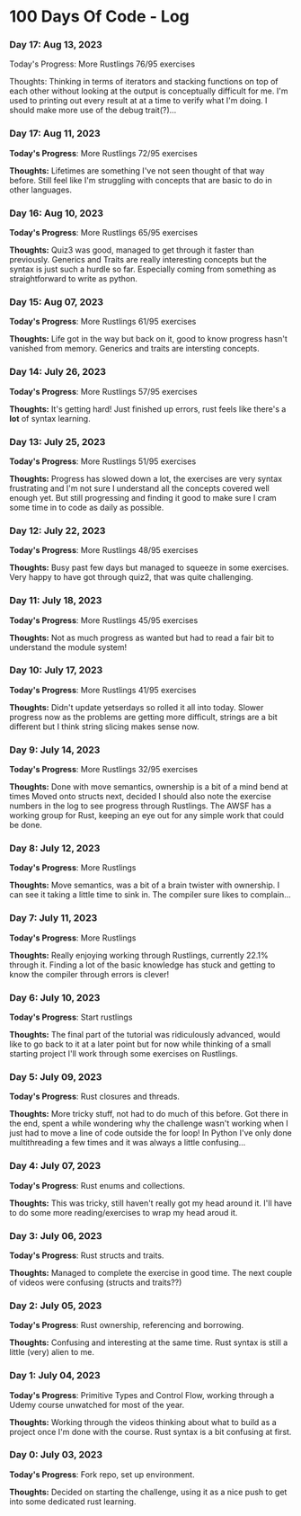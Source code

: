 # 100 Days Of Code - Log

### Day 17: Aug 13, 2023
Today's Progress: More Rustlings 76/95 exercises

Thoughts: Thinking in terms of iterators and stacking functions on top of each other without looking at the output is conceptually difficult for me. I'm used to printing out every result at at a time to verify what I'm doing. I should make more use of the debug trait(?)...


### Day 17: Aug 11, 2023
**Today's Progress**: More Rustlings 72/95 exercises

**Thoughts:** Lifetimes are something I've not seen thought of that way before. Still feel like I'm struggling with concepts that are basic to do in other languages. 


### Day 16: Aug 10, 2023
**Today's Progress**: More Rustlings 65/95 exercises

**Thoughts:** Quiz3 was good, managed to get through it faster than previously. Generics and Traits are really interesting concepts but the syntax is just such a hurdle so far. Especially coming from something as straightforward to write as python.


### Day 15: Aug 07, 2023
**Today's Progress**: More Rustlings 61/95 exercises

**Thoughts:** Life got in the way but back on it, good to know progress hasn't vanished from memory. Generics and traits are intersting concepts.


### Day 14: July 26, 2023
**Today's Progress**: More Rustlings 57/95 exercises

**Thoughts:** It's getting hard! Just finished up errors, rust feels like there's a **lot** of syntax learning.


### Day 13: July 25, 2023
**Today's Progress**: More Rustlings 51/95 exercises

**Thoughts:** Progress has slowed down a lot, the exercises are very syntax frustrating and I'm not sure I understand all the concepts covered well enough yet. But still progressing and finding it good to make sure I cram some time in to code as daily as possible.


### Day 12: July 22, 2023
**Today's Progress**: More Rustlings 48/95 exercises

**Thoughts:** Busy past few days but managed to squeeze in some exercises. Very happy to have got through quiz2, that was quite challenging.


### Day 11: July 18, 2023
**Today's Progress**: More Rustlings 45/95 exercises

**Thoughts:** Not as much progress as wanted but had to read a fair bit to understand the module system!


### Day 10: July 17, 2023
**Today's Progress**: More Rustlings 41/95 exercises

**Thoughts:** Didn't update yetserdays so rolled it all into today. Slower progress now as the problems are getting more difficult, strings are a bit different but I think string slicing makes sense now. 


### Day 9: July 14, 2023
**Today's Progress**: More Rustlings 32/95 exercises

**Thoughts:** Done with move semantics, ownership is a bit of a mind bend at times Moved onto structs next, decided I should also note the exercise numbers in the log to see progress through Rustlings. The AWSF has a working group for Rust, keeping an eye out for any simple work that could be done.


### Day 8: July 12, 2023
**Today's Progress**: More Rustlings

**Thoughts:** Move semantics, was a bit of a brain twister with ownership. I can see it taking a little time to sink in. The compiler sure likes to complain...


### Day 7: July 11, 2023
**Today's Progress**: More Rustlings

**Thoughts:** Really enjoying working through Rustlings, currently 22.1% through it. Finding a lot of the basic knowledge has stuck and getting to know the compiler through errors is clever!


### Day 6: July 10, 2023
**Today's Progress**: Start rustlings

**Thoughts:** The final part of the tutorial was ridiculously advanced, would like to go back to it at a later point but for now while thinking of a small starting project I'll work through some exercises on Rustlings.


### Day 5: July 09, 2023
**Today's Progress**: Rust closures and threads.

**Thoughts:** More tricky stuff, not had to do much of this before. Got there in the end, spent a while wondering why the challenge wasn't working when I just had to move a line of code outside the for loop! In Python I've only done multithreading a few times and it was always a little confusing...


### Day 4: July 07, 2023
**Today's Progress**: Rust enums and collections.

**Thoughts:** This was tricky, still haven't really got my head around it. I'll have to do some more reading/exercises to wrap my head aroud it.


### Day 3: July 06, 2023
**Today's Progress**: Rust structs and traits.

**Thoughts:** Managed to complete the exercise in good time. The next couple of videos were confusing (structs and traits??)  
   
  
### Day 2: July 05, 2023
**Today's Progress**: Rust ownership, referencing and borrowing.

**Thoughts:** Confusing and interesting at the same time. Rust syntax is still a little (very) alien to me.


### Day 1: July 04, 2023
**Today's Progress**: Primitive Types and Control Flow, working through a Udemy course unwatched for most of the year.

**Thoughts:** Working through the videos thinking about what to build as a project once I'm done with the course. Rust syntax is a bit confusing at first.


### Day 0: July 03, 2023
**Today's Progress**: Fork repo, set up environment.

**Thoughts:** Decided on starting the challenge, using it as a nice push to get into some dedicated rust learning.

